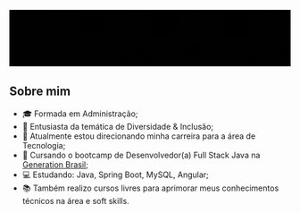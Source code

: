 <div align="center">
  
  ![Gif](https://github.com/deniseanjos/deniseanjos/blob/main/DeniseAnjosGIF-GitHub.gif?raw=true "Cabeçalho do Perfil - Denise Anjos - Sejam bem-vindes ao meu GitHub")
  
</div>

## Sobre mim

- :mortar_board: Formada em Administração;
- :rainbow: Entusiasta da temática de Diversidade & Inclusão;
- :dart: Atualmente estou direcionando minha carreira para a área de Tecnologia;
- :pushpin: Cursando o bootcamp de Desenvolvedor(a) Full Stack Java na [Generation Brasil](https://brazil.generation.org);
- :computer: Estudando: Java, Spring Boot, MySQL, Angular;
- :books: Também realizo cursos livres para aprimorar meus conhecimentos técnicos na área e soft skills.

<!--
## Contato
[![Linkedin Badge](https://img.shields.io/badge/-LinkedIn-0e76a8?style=flat-square&logo=Linkedin&logoColor=white)](https://www.linkedin.com/in/deniseanjos)

**deniseanjos/deniseanjos** is a ✨ _special_ ✨ repository because its `README.md` (this file) appears on your GitHub profile.

Here are some ideas to get you started:

- 🔭 I’m currently working on ...
- 🌱 I’m currently learning ...
- 👯 I’m looking to collaborate on ...
- 🤔 I’m looking for help with ...
- 💬 Ask me about ...
- 📫 How to reach me: ...
- 😄 Pronouns: ...
- ⚡ Fun fact: ...
-->
